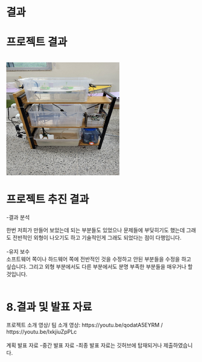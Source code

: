 # 결과
<h1> 프로젝트 결과 </h1><br>
<img src="img/캡스톤.jpg" width="300" height="300"><br>
<h1> 프로젝트 추진 결과</h1>

-결과 분석
<br>
  <div>한번 저희가 만들어 보았는데 되는 부분들도 있었으나 문제들에 부딪히기도 했는데 그래도 전반적인 외형이 나오기도 하고 기술적인게 그래도 되었다는 점이 다행입니다.</div>
<br>
-유지 보수
<br>
 <div>소프트웨어 쪽이나 하드웨어 쪽에 전반적인 것을 수정하고 안된 부분들을 수정을 하고 싶습니다. 그리고 외형 부분에서도 다른 부분에서도 분명 부족한 부분들을 매우거나 할 것입니다.</div>
<br>

<h1> 8.결과 및 발표 자료</h1>

  <div>프로젝트 소개 영상/ 팀 소개 영상: https://youtu.be/qodatA5EYRM  /  https://youtu.be/IxkjiuZpPLc</div>
<br>
  <div>계획 발표 자료 -중간 발표 자료 -최종 발표 자료는 깃허브에 탑재되거나 제출하였습니다.</div>
